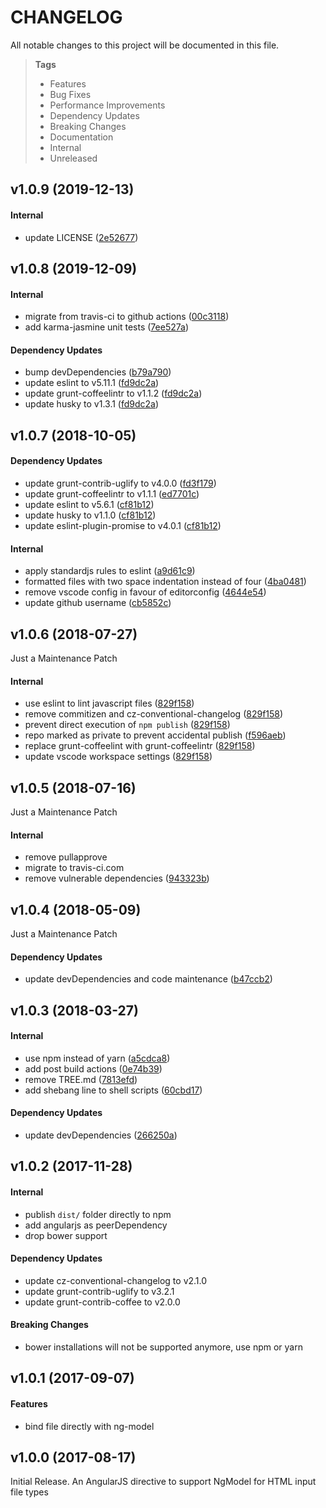 # CHANGELOG

All notable changes to this project will be documented in this file.

> **Tags**
>
> - Features
> - Bug Fixes
> - Performance Improvements
> - Dependency Updates
> - Breaking Changes
> - Documentation
> - Internal
> - Unreleased

## v1.0.9 (2019-12-13)

#### Internal

- update LICENSE ([2e52677](https://github.com/sibiraj-s/angularjs-file-model/commit/2e52677))

## v1.0.8 (2019-12-09)

#### Internal

- migrate from travis-ci to github actions ([00c3118](https://github.com/sibiraj-s/angularjs-file-model/commit/00c3118))
- add karma-jasmine unit tests ([7ee527a](https://github.com/sibiraj-s/angularjs-file-model/commit/7ee527a))

#### Dependency Updates

- bump devDependencies ([b79a790](https://github.com/sibiraj-s/angularjs-file-model/commit/b79a790))
- update eslint to v5.11.1 ([fd9dc2a](https://github.com/sibiraj-s/angularjs-file-model/commit/fd9dc2a))
- update grunt-coffeelintr to v1.1.2 ([fd9dc2a](https://github.com/sibiraj-s/angularjs-file-model/commit/fd9dc2a))
- update husky to v1.3.1 ([fd9dc2a](https://github.com/sibiraj-s/angularjs-file-model/commit/fd9dc2a))

## v1.0.7 (2018-10-05)

#### Dependency Updates

- update grunt-contrib-uglify to v4.0.0 ([fd3f179](https://github.com/sibiraj-s/angularjs-file-model/commit/fd3f179))
- update grunt-coffeelintr to v1.1.1 ([ed7701c](https://github.com/sibiraj-s/angularjs-file-model/commit/ed7701c))
- update eslint to v5.6.1 ([cf81b12](https://github.com/sibiraj-s/angularjs-file-model/commit/cf81b12))
- update husky to v1.1.0 ([cf81b12](https://github.com/sibiraj-s/angularjs-file-model/commit/cf81b12))
- update eslint-plugin-promise to v4.0.1 ([cf81b12](https://github.com/sibiraj-s/angularjs-file-model/commit/cf81b12))

#### Internal

- apply standardjs rules to eslint ([a9d61c9](https://github.com/sibiraj-s/angularjs-file-model/commit/a9d61c9))
- formatted files with two space indentation instead of four ([4ba0481](https://github.com/sibiraj-s/angularjs-file-model/commit/4ba0481))
- remove vscode config in favour of editorconfig ([4644e54](https://github.com/sibiraj-s/angularjs-file-model/commit/4644e54))
- update github username ([cb5852c](https://github.com/sibiraj-s/angularjs-file-model/commit/cb5852c))

## v1.0.6 (2018-07-27)

Just a Maintenance Patch

#### Internal

- use eslint to lint javascript files ([829f158](https://github.com/sibiraj-s/angularjs-file-model/commit/829f158))
- remove commitizen and cz-conventional-changelog ([829f158](https://github.com/sibiraj-s/angularjs-file-model/commit/829f158))
- prevent direct execution of `npm publish` ([829f158](https://github.com/sibiraj-s/angularjs-file-model/commit/829f158))
- repo marked as private to prevent accidental publish ([f596aeb](https://github.com/sibiraj-s/angularjs-file-model/commit/f596aeb))
- replace grunt-coffeelint with grunt-coffeelintr ([829f158](https://github.com/sibiraj-s/angularjs-file-model/commit/829f158))
- update vscode workspace settings ([829f158](https://github.com/sibiraj-s/angularjs-file-model/commit/829f158))

## v1.0.5 (2018-07-16)

Just a Maintenance Patch

#### Internal

- remove pullapprove
- migrate to travis-ci.com
- remove vulnerable dependencies ([943323b](https://github.com/sibiraj-s/angularjs-file-model/commit/943323b))

## v1.0.4 (2018-05-09)

Just a Maintenance Patch

#### Dependency Updates

- update devDependencies and code maintenance ([b47ccb2](https://github.com/sibiraj-s/angularjs-file-model/commit/b47ccb2))

## v1.0.3 (2018-03-27)

#### Internal

- use npm instead of yarn ([a5cdca8](https://github.com/sibiraj-s/angularjs-file-model/commit/a5cdca8))
- add post build actions ([0e74b39](https://github.com/sibiraj-s/angularjs-file-model/commit/0e74b39))
- remove TREE.md ([7813efd](https://github.com/sibiraj-s/angularjs-file-model/commit/7813efd))
- add shebang line to shell scripts ([60cbd17](https://github.com/sibiraj-s/angularjs-file-model/commit/60cbd17))

#### Dependency Updates

- update devDependencies ([266250a](https://github.com/sibiraj-s/angularjs-file-model/commit/266250a))

## v1.0.2 (2017-11-28)

#### Internal

- publish `dist/` folder directly to npm
- add angularjs as peerDependency
- drop bower support

#### Dependency Updates

- update cz-conventional-changelog to v2.1.0
- update grunt-contrib-uglify to v3.2.1
- update grunt-contrib-coffee to v2.0.0

#### Breaking Changes

- bower installations will not be supported anymore, use npm or yarn

## v1.0.1 (2017-09-07)

#### Features

- bind file directly with ng-model

## v1.0.0 (2017-08-17)

Initial Release. An AngularJS directive to support NgModel for HTML input file types
